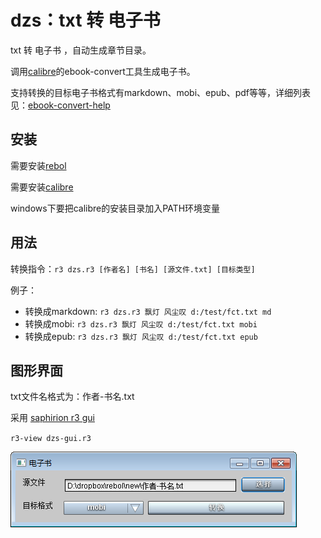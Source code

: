 # dzs：txt 转 电子书

txt 转 电子书 ，自动生成章节目录。

调用[calibre](http://www.calibre-ebook.com/)的ebook-convert工具生成电子书。

支持转换的目标电子书格式有markdown、mobi、epub、pdf等等，详细列表见：[ebook-convert-help](http://manual.calibre-ebook.com/cli/ebook-convert.html#ebook-convert)

## 安装

需要安装[rebol](http://www.rebol.com/r3/downloads.html)

需要安装[calibre](http://www.calibre-ebook.com/)

windows下要把calibre的安装目录加入PATH环境变量

## 用法

转换指令：``r3 dzs.r3 [作者名] [书名] [源文件.txt] [目标类型]``

例子：
- 转换成markdown: ``r3 dzs.r3 飘灯 风尘叹 d:/test/fct.txt md``
- 转换成mobi: ``r3 dzs.r3 飘灯 风尘叹 d:/test/fct.txt mobi``
- 转换成epub: ``r3 dzs.r3 飘灯 风尘叹 d:/test/fct.txt epub``

## 图形界面

txt文件名格式为：作者-书名.txt

采用 [saphirion r3 gui](http://development.saphirion.com/downloads/)

``r3-view dzs-gui.r3``

![dzs-gui.png](dzs-gui.png)
